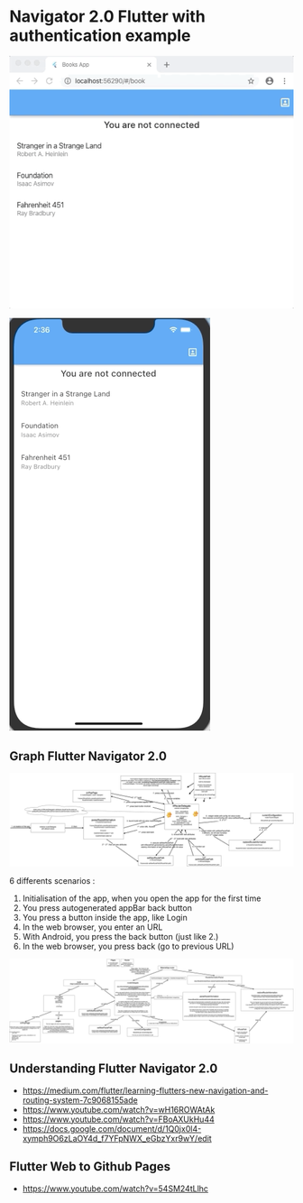 # Navigator 2.0 Flutter with authentication example

![Demo web app in GIF](/assets/demo-app-web.gif)


![Demo app iPhone in GIF](/assets/demo-app-iphone.gif)

## Graph Flutter Navigator 2.0

![Flutter Nav Graph](/assets/Navigator_v2_Flutter.png)

6 differents scenarios :
1. Initialisation of the app, when you open the app for the first time
2. You press autogenerated appBar back button
3. You press a button inside the app, like Login
4. In the web browser, you enter an URL
5. With Android, you press the back button (just like 2.)
6. In the web browser, you press back (go to previous URL)

![Flutter Nav Graph from files](/assets/flutter-navigator-2-0-functions.png)

## Understanding Flutter Navigator 2.0

- https://medium.com/flutter/learning-flutters-new-navigation-and-routing-system-7c9068155ade
- https://www.youtube.com/watch?v=wH16ROWAtAk
- https://www.youtube.com/watch?v=FBoAXUkHu44
- https://docs.google.com/document/d/1Q0jx0l4-xymph9O6zLaOY4d_f7YFpNWX_eGbzYxr9wY/edit

## Flutter Web to Github Pages

- https://www.youtube.com/watch?v=54SM24tLlhc